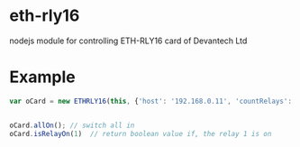 # eth-rly16
nodejs module for controlling ETH-RLY16 card of Devantech Ltd


Example
=======

```javascript
var oCard = new ETHRLY16(this, {'host': '192.168.0.11', 'countRelays': 8}),


oCard.allOn(); // switch all in
oCard.isRelayOn(1)  // return boolean value if, the relay 1 is on
```